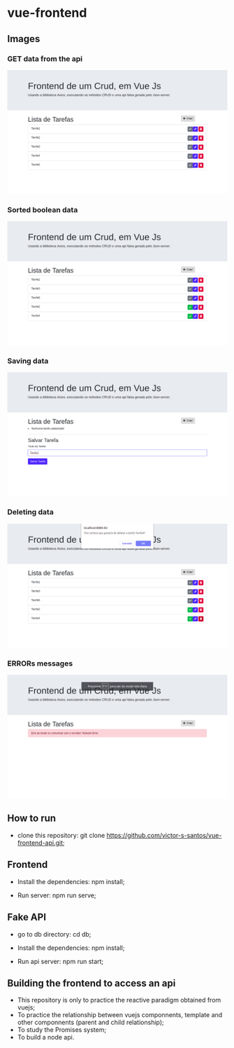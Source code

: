 # vue-frontend
## Images
### GET data from the api 
![GET](images/get.png?raw=true "GET")

### Sorted boolean data
![SORTED](images/ordem.png?raw=true "GET")

### Saving data
![SAVING](images/salvartarefa?raw=true "POST")

### Deleting data
![SAVING](images/delete.png?raw=true "POST")

### ERRORs messages
![SAVING](images/networkerror.png?raw=true "POST")

## How to run
* clone this repository: git clone https://github.com/victor-s-santos/vue-frontend-api.git;

## Frontend
* Install the dependencies: npm install;

* Run server: npm run serve;

## Fake API
* go to db directory: cd db;

* Install the dependencies: npm install;

* Run api server: npm run start;

## Building the frontend to access an api  
* This repository is only to practice the reactive paradigm obtained from vuejs;
* To practice the relationship between vuejs componnents, template and other componnents (parent and child relationship);
* To study the Promises system;
* To build a node api.